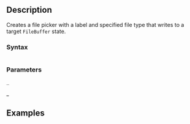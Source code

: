 ## Description

Creates a file picker with a label and specified file type that writes to a target `FileBuffer` state.

### Syntax

```js
```

### Parameters

`_`

_

## Examples

```js
```

```js
```
